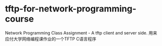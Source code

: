 # tftp-for-network-programming-course
Network Programming Class Assignment - A tftp client and server side.
用来应付大学网络编程课作业的一个TFTP C语言程序
